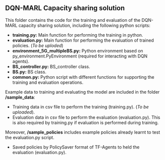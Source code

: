 ## DQN-MARL Capacity sharing solution

This folder contains the code for the training and evaluation of the DQN-MARL capacity sharing solution, including the following python scripts: 

- **training.py:** Main function for performing the training in python. 
- **evaluation.py:** Main function for performing the evaluation of trained policies. (*To be uploded*)
- **environment_5G_multipleBS.py:** Python environment based on py_environment.PyEnvironment (required for interacting with DQN agents). 
- **BS_controller.py:** BS_controller class. 
- **BS.py:** BS class. 
- **common.py:** Python script with different functions for supporting the training and evaluation operations.

Example data to training and evaluating the model are included in the folder **/sample_data**: 
- Training data in csv file to perform the training (training.py). (*To be uploaded*). 
- Evaluation data in csv file to perform the evaluation (evaluation.py). This is also required by training.py if evaluation is performed during training.

Moreover, **/sample_policies** includes example policies already learnt to test the evaluation.py script. 
- Saved policies by PolicySaver format of TF-Agents to held the evaluation (evaluation.py).



